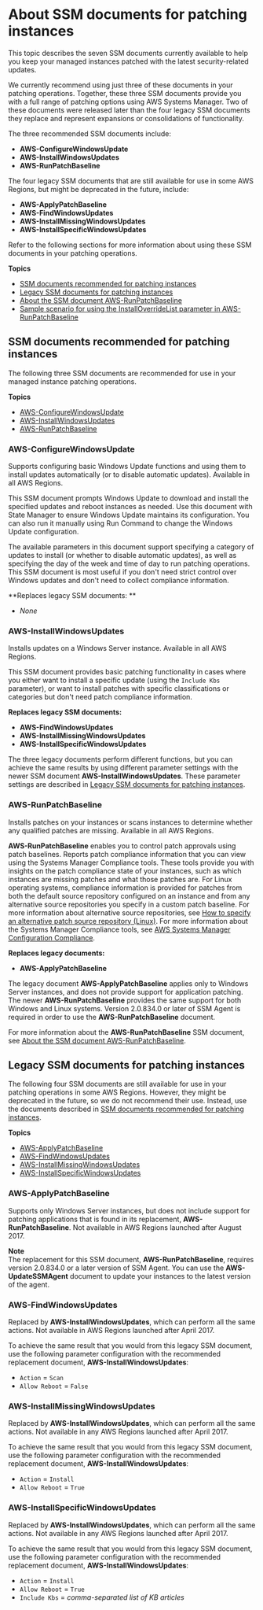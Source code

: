 # About SSM documents for patching instances<a name="patch-manager-ssm-documents"></a>

This topic describes the seven SSM documents currently available to help you keep your managed instances patched with the latest security\-related updates\. 

We currently recommend using just three of these documents in your patching operations\. Together, these three SSM documents provide you with a full range of patching options using AWS Systems Manager\. Two of these documents were released later than the four legacy SSM documents they replace and represent expansions or consolidations of functionality\.

The three recommended SSM documents include:
+ **AWS\-ConfigureWindowsUpdate**
+ **AWS\-InstallWindowsUpdates**
+ **AWS\-RunPatchBaseline**

The four legacy SSM documents that are still available for use in some AWS Regions, but might be deprecated in the future, include:
+ **AWS\-ApplyPatchBaseline**
+ **AWS\-FindWindowsUpdates**
+ **AWS\-InstallMissingWindowsUpdates**
+ **AWS\-InstallSpecificWindowsUpdates**

Refer to the following sections for more information about using these SSM documents in your patching operations\.

**Topics**
+ [SSM documents recommended for patching instances](#patch-manager-ssm-documents-recommended)
+ [Legacy SSM documents for patching instances](#patch-manager-ssm-documents-legacy)
+ [About the SSM document AWS\-RunPatchBaseline](patch-manager-about-aws-runpatchbaseline.md)
+ [Sample scenario for using the InstallOverrideList parameter in AWS\-RunPatchBaseline](override-list-scenario.md)

## SSM documents recommended for patching instances<a name="patch-manager-ssm-documents-recommended"></a>

The following three SSM documents are recommended for use in your managed instance patching operations\.

**Topics**
+ [AWS\-ConfigureWindowsUpdate](#patch-manager-ssm-documents-recommended-AWS-ConfigureWindowsUpdate)
+ [AWS\-InstallWindowsUpdates](#patch-manager-ssm-documents-recommended-AWS-InstallWindowsUpdates)
+ [AWS\-RunPatchBaseline](#patch-manager-ssm-documents-recommended-AWS-RunPatchBaseline)

### AWS\-ConfigureWindowsUpdate<a name="patch-manager-ssm-documents-recommended-AWS-ConfigureWindowsUpdate"></a>

Supports configuring basic Windows Update functions and using them to install updates automatically \(or to disable automatic updates\)\. Available in all AWS Regions\.

This SSM document prompts Windows Update to download and install the specified updates and reboot instances as needed\. Use this document with State Manager to ensure Windows Update maintains its configuration\. You can also run it manually using Run Command to change the Windows Update configuration\. 

The available parameters in this document support specifying a category of updates to install \(or whether to disable automatic updates\), as well as specifying the day of the week and time of day to run patching operations\. This SSM document is most useful if you don't need strict control over Windows updates and don't need to collect compliance information\. 

**Replaces legacy SSM documents: **
+ *None*

### AWS\-InstallWindowsUpdates<a name="patch-manager-ssm-documents-recommended-AWS-InstallWindowsUpdates"></a>

Installs updates on a Windows Server instance\. Available in all AWS Regions\.

This SSM document provides basic patching functionality in cases where you either want to install a specific update \(using the `Include Kbs` parameter\), or want to install patches with specific classifications or categories but don't need patch compliance information\. 

**Replaces legacy SSM documents:**
+ **AWS\-FindWindowsUpdates**
+ **AWS\-InstallMissingWindowsUpdates**
+ **AWS\-InstallSpecificWindowsUpdates**

The three legacy documents perform different functions, but you can achieve the same results by using different parameter settings with the newer SSM document **AWS\-InstallWindowsUpdates**\. These parameter settings are described in [Legacy SSM documents for patching instances](#patch-manager-ssm-documents-legacy)\.

### AWS\-RunPatchBaseline<a name="patch-manager-ssm-documents-recommended-AWS-RunPatchBaseline"></a>

Installs patches on your instances or scans instances to determine whether any qualified patches are missing\. Available in all AWS Regions\.

**AWS\-RunPatchBaseline** enables you to control patch approvals using patch baselines\. Reports patch compliance information that you can view using the Systems Manager Compliance tools\. These tools provide you with insights on the patch compliance state of your instances, such as which instances are missing patches and what those patches are\. For Linux operating systems, compliance information is provided for patches from both the default source repository configured on an instance and from any alternative source repositories you specify in a custom patch baseline\. For more information about alternative source repositories, see [How to specify an alternative patch source repository \(Linux\)](patch-manager-how-it-works-alt-source-repository.md)\. For more information about the Systems Manager Compliance tools, see [AWS Systems Manager Configuration Compliance](systems-manager-compliance.md)\.

 **Replaces legacy documents:**
+ **AWS\-ApplyPatchBaseline**

The legacy document **AWS\-ApplyPatchBaseline** applies only to Windows Server instances, and does not provide support for application patching\. The newer **AWS\-RunPatchBaseline** provides the same support for both Windows and Linux systems\. Version 2\.0\.834\.0 or later of SSM Agent is required in order to use the **AWS\-RunPatchBaseline** document\. 

For more information about the **AWS\-RunPatchBaseline** SSM document, see [About the SSM document AWS\-RunPatchBaseline](patch-manager-about-aws-runpatchbaseline.md)\.

## Legacy SSM documents for patching instances<a name="patch-manager-ssm-documents-legacy"></a>

The following four SSM documents are still available for use in your patching operations in some AWS Regions\. However, they might be deprecated in the future, so we do not recommend their use\. Instead, use the documents described in [ SSM documents recommended for patching instances](#patch-manager-ssm-documents-recommended)\.

**Topics**
+ [AWS\-ApplyPatchBaseline](#patch-manager-ssm-documents-legacy-AWS-ApplyPatchBaseline)
+ [AWS\-FindWindowsUpdates](#patch-manager-ssm-documents-legacy-AWS-AWS-FindWindowsUpdates)
+ [AWS\-InstallMissingWindowsUpdates](#patch-manager-ssm-documents-legacy-AWS-InstallMissingWindowsUpdates)
+ [AWS\-InstallSpecificWindowsUpdates](#patch-manager-ssm-documents-legacy-AWS-InstallSpecificWindowsUpdates)

### AWS\-ApplyPatchBaseline<a name="patch-manager-ssm-documents-legacy-AWS-ApplyPatchBaseline"></a>

Supports only Windows Server instances, but does not include support for patching applications that is found in its replacement, **AWS\-RunPatchBaseline**\. Not available in AWS Regions launched after August 2017\.

**Note**  
The replacement for this SSM document, **AWS\-RunPatchBaseline**, requires version 2\.0\.834\.0 or a later version of SSM Agent\. You can use the **AWS\-UpdateSSMAgent** document to update your instances to the latest version of the agent\. 

### AWS\-FindWindowsUpdates<a name="patch-manager-ssm-documents-legacy-AWS-AWS-FindWindowsUpdates"></a>

Replaced by **AWS\-InstallWindowsUpdates**, which can perform all the same actions\. Not available in AWS Regions launched after April 2017\.

To achieve the same result that you would from this legacy SSM document, use the following parameter configuration with the recommended replacement document, **AWS\-InstallWindowsUpdates**:
+ `Action` = `Scan`
+ `Allow Reboot` = `False`

### AWS\-InstallMissingWindowsUpdates<a name="patch-manager-ssm-documents-legacy-AWS-InstallMissingWindowsUpdates"></a>

Replaced by **AWS\-InstallWindowsUpdates**, which can perform all the same actions\. Not available in any AWS Regions launched after April 2017\.

To achieve the same result that you would from this legacy SSM document, use the following parameter configuration with the recommended replacement document, **AWS\-InstallWindowsUpdates**:
+ `Action` = `Install`
+ `Allow Reboot` = `True`

### AWS\-InstallSpecificWindowsUpdates<a name="patch-manager-ssm-documents-legacy-AWS-InstallSpecificWindowsUpdates"></a>

Replaced by **AWS\-InstallWindowsUpdates**, which can perform all the same actions\. Not available in any AWS Regions launched after April 2017\.

To achieve the same result that you would from this legacy SSM document, use the following parameter configuration with the recommended replacement document, **AWS\-InstallWindowsUpdates**:
+ `Action` = `Install`
+ `Allow Reboot` = `True`
+ `Include Kbs` = *comma\-separated list of KB articles*